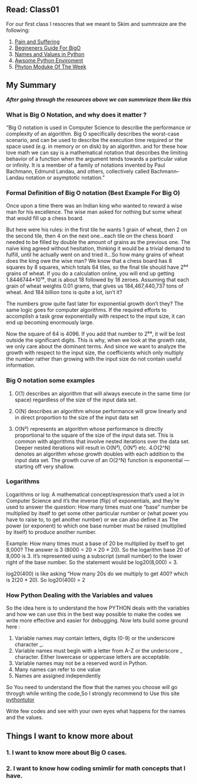 ## Read: Class01

For our first class I resocres that we meant to Skim and summraize are the following:
1. [Pain and Suffering](https://codefellows.github.io/code-401-python-guide/curriculum/class-01/notes/pain_suffering)
2. [Begineners Guide For BigO](https://rob-bell.net/2009/06/a-beginners-guide-to-big-o-notation/)
3. [Names and Values in Python](https://www.youtube.com/watch?v=_AEJHKGk9ns)
4. [Awsome Python Enviroment](https://www.youtube.com/watch?v=_AEJHKGk9ns)
5. [Phyton Moduke Of The Week](https://pymotw.com/3/index.html)


## My Summary

***After going through the resources above we can summriaze them like this***

### **What is Big O Notation, and why does it matter ?**

“Big O notation is used in Computer Science to describe the performance or complexity of an algorithm. Big O specifically describes the worst-case scenario, and can be used to describe the execution time required or the space used (e.g. in memory or on disk) by an algorithm.
and for these how love math we can say is a mathematical notation that describes the limiting behavior of a function when the argument tends towards a particular value or infinity. It is a member of a family of notations invented by Paul Bachmann, Edmund Landau, and others, collectively called Bachmann–Landau notation or asymptotic notation.”

### **Formal Definition of Big O notation (Best Example For Big O)**
Once upon a time there was an Indian king who wanted to reward a wise man for his excellence. The wise man asked for nothing but some wheat that would fill up a chess board.

But here were his rules: in the first tile he wants 1 grain of wheat, then 2 on the second tile, then 4 on the next one…each tile on the chess board needed to be filled by double the amount of grains as the previous one. The naïve king agreed without hesitation, thinking it would be a trivial demand to fulfill, until he actually went on and tried it…So how many grains of wheat does the king owe the wise man? We know that a chess board has 8 squares by 8 squares, which totals 64 tiles, so the final tile should have 2⁶⁴ grains of wheat. If you do a calculation online, you will end up getting 1.8446744*10¹⁹, that is about 18 followed by 18 zeroes. Assuming that each grain of wheat weights 0.01 grams, that gives us 184,467,440,737 tons of wheat. And 184 billion tons is quite a lot, isn’t it?

The numbers grow quite fast later for exponential growth don’t they? The same logic goes for computer algorithms. If the required efforts to accomplish a task grow exponentially with respect to the input size, it can end up becoming enormously large.

Now the square of 64 is 4096. If you add that number to 2⁶⁴, it will be lost outside the significant digits. This is why, when we look at the growth rate, we only care about the dominant terms. And since we want to analyze the growth with respect to the input size, the coefficients which only multiply the number rather than growing with the input size do not contain useful information.

### **Big O notation some examples**

1. O(1) describes an algorithm that will always execute in the same time (or space) regardless of the size of the input data set.

2. O(N) describes an algorithm whose performance will grow linearly and in direct proportion to the size of the input data set

3. O(N²) represents an algorithm whose performance is directly proportional to the square of the size of the input data set. This is common with algorithms that involve nested iterations over the data set. Deeper nested iterations will result in O(N³), O(N⁴) etc. 4.O(2^N) denotes an algorithm whose growth doubles with each addition to the input data set. The growth curve of an O(2^N) function is exponential — starting off very shallow.

### **Logarithms** 
Logarithms or log: A mathematical concept/expression that’s used a lot in Computer Science and it’s the inverse (flip) of exponentials, and they’re used to answer the question: How many times must one “base” number be multiplied by itself to get some other particular number or (what power you have to raise to, to get another number) or we can also define it as The power (or exponent) to which one base number must be raised (multiplied by itself) to produce another number.

Example: How many times must a base of 20 be multiplied by itself to get 8,000? The answer is 3 (8000 = 20 × 20 × 20). So the logarithm base 20 of 8,000 is 3. It’s represented using a subscript (small number) to the lower right of the base number. So the statement would be log20(8,000) = 3.

log20(400) is like asking “How many 20s do we multiply to get 400? which is 2(20 * 20). So log20(400) = 2

### **How Python Dealing with the Variables and values**

So the idea here is to understand the how PYTHON deals with the variables and how  we can use this in the best way possible to make  the codes we write more effective and easier for debugging. Now lets build some ground here :
1. Variable names may contain letters, digits (0-9) or the underscore character _.
2. Variable names must begin with a letter from A-Z or the underscore _ character. Either lowercase or uppercase letters are acceptable.
3. Variable names may not be a reserved word in Python.
4. Many names can refer to one value
5. Names are assigned independently

So You need to understand the flow that the names you choose will go throygh while writing the code,So I strongly recommend  to Use this site [pythontutor](https://pythontutor.com/)

Write few codes and see with your own eyes what happens for the names and the values.


## **Things I want to know more about**

### 1. I want to know more about Big O cases.
### 2. I want to know how coding smimlir for math concepts that I have.